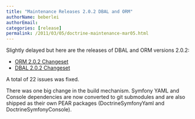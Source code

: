 ```yaml
---
title: "Maintenance Releases 2.0.2 DBAL and ORM"
authorName: beberlei
authorEmail:
categories: [release]
permalink: /2011/03/05/doctrine-maintenance-mar05.html
---
```

Slightly delayed but here are the releases of DBAL and ORM versions
2.0.2:

-   [ORM 2.0.2
    Changeset](http://www.doctrine-project.org/jira/browse/DDC/fixforversion/10116)
-   [DBAL 2.0.2
    Changeset](http://www.doctrine-project.org/jira/browse/DBAL/fixforversion/10118)

A total of 22 issues was fixed.

There was one big change in the build mechanism. Symfony YAML and
Console dependencies are now converted to git submodules and are also
shipped as their own PEAR packages (DoctrineSymfonyYaml and
DoctrineSymfonyConsole).

